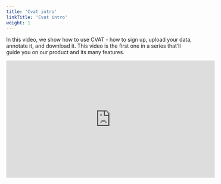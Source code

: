 ```yaml
---
title: 'Cvat intro'
linkTitle: 'Cvat intro'
weight: 1
---
```


In this video, we show how to use CVAT - how to sign up, upload your data, annotate it, and download it.
This video is the first one in a series that’ll guide you on our product and its many features.

<iframe width="560" height="315" src="https://www.youtube.com/embed/14Z1Ukynxd4" title="YouTube video player" frameborder="0" allow="accelerometer; autoplay; clipboard-write; encrypted-media; gyroscope; picture-in-picture" allowfullscreen></iframe>
